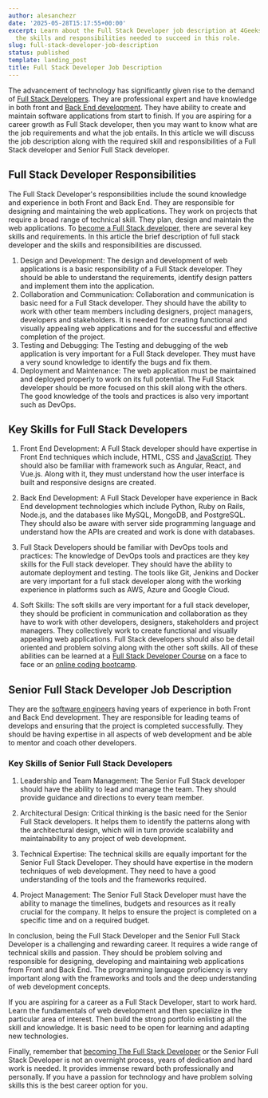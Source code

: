 ```yaml
---
author: alesanchezr
date: '2025-05-28T15:17:55+00:00'
excerpt: Learn about the Full Stack Developer job description at 4Geeks Academy. Understand
  the skills and responsibilities needed to succeed in this role.
slug: full-stack-developer-job-description
status: published
template: landing_post
title: Full Stack Developer Job Description
---
```

The advancement of technology has significantly given rise to the demand of [Full Stack Developers](https://4geeksacademy.com/us/full-stack-developer/full-stack-developer). They are professional expert and have knowledge in both front and [Back End development](https://4geeks.com/lesson/backend-developer). They have ability to create and maintain software applications from start to finish. If you are aspiring for a career growth as Full Stack developer, then you may want to know what are the job requirements and what the job entails. In this article we will discuss the job description along with the required skill and responsibilities of a Full Stack developer and Senior Full Stack developer. 

## Full Stack Developer Responsibilities

The Full Stack Developer's responsibilities include the sound knowledge and experience in both Front and Back End. They are responsible for designing and maintaining the web applications. They work on projects that require a broad range of technical skill. They plan, design and maintain the web applications. 
To [become a Full Stack developer](https://4geeksacademy.com/us/full-stack-developer/how-to-become-a-full-stack-developer), there are several key skills and requirements. In this article the brief description of full stack developer and the skills and responsibilities are discussed. 

1.	Design and Development: The design and development of web applications is a basic responsibility of a Full Stack developer. They should be able to understand the requirements, identify design patters and implement them into the application. 
2.	Collaboration and Communication: Collaboration and communication is basic need for a Full Stack developer. They should have the ability to work with other team members including designers, project managers, developers and stakeholders. It is needed for creating functional and visually appealing web applications and for the successful and effective completion of the project. 
3.	Testing and Debugging: The Testing and debugging of the web application is very important for a Full Stack developer. They must have a very sound knowledge to identify the bugs and fix them. 
4.	Deployment and Maintenance: The web application must be maintained and deployed properly to work on its full potential. The Full Stack developer should be more focused on this skill along with the others. The good knowledge of the tools and practices is also very important such as DevOps. 

## Key Skills for Full Stack Developers

1.	Front End Development: A Full Stack developer should have expertise in Front End techniques which include, HTML, CSS and [JavaScript](https://4geeks.com/lesson/what-is-javascript-learn-to-code-in-javascript). They should also be familiar with framework such as Angular, React, and Vue.js. Along with it, they must understand how the user interface is built and responsive designs are created. 
 
2.	Back End Development: A Full Stack Developer have experience in Back End development technologies which include Python, Ruby on Rails, Node.js, and the databases like MySQL, MongoDB, and PostgreSQL. They should also be aware with server side programming language and understand how the APIs are created and work is done with databases. 

3.	Full Stack Developers should be familiar with DevOps tools and practices: The knowledge of DevOps tools and practices are they key skills for the Full stack developer. They should have the ability to automate deployment and testing. The tools like Git, Jenkins and Docker are very important for a full stack developer along with the working experience in platforms such as AWS, Azure and Google Cloud. 

4.	Soft Skills:
The soft skills are very important for a full stack developer, they should be proficient in communication and collaboration as they have to work with other developers, designers, stakeholders and project managers. They collectively work to create functional and visually appealing web applications. Full Stack developers should also be detail oriented and problem solving along with the other soft skills. All of these abilities can be learned at a [Full Stack Developer Course](https://4geeksacademy.com/us/coding-bootcamps/part-time-full-stack-developer) on a face to face or an [online coding bootcamp](https://4geeksacademy.com/us/coding-campus/coding-bootcamp-berlin-germany).

## Senior Full Stack Developer Job Description

They are the [software engineers](https://4geeksacademy.com/us/coding-bootcamps/software-engineer-bootcamp) having years of experience in both Front and Back End development. They are responsible for leading teams of develops and ensuring that the project is completed successfully. They should be having expertise in all aspects of web development and be able to mentor and coach other developers. 

### Key Skills of Senior Full Stack Developers

1.	Leadership and Team Management: The Senior Full Stack developer should have the ability to lead and manage the team. They should provide guidance and directions to every team member. 

2.	Architectural Design: Critical thinking is the basic need for the Senior Full Stack developers. It helps them to identify the patterns along with the architectural design, which will in turn provide scalability and maintainability to any project of web development.

3.	Technical Expertise: The technical skills are equally important for the Senior Full Stack Developer. They should have expertise in the modern techniques of web development. They need to have a good understanding of the tools and the frameworks required.

4.	Project Management: The Senior Full Stack Developer must have the ability to manage the timelines, budgets and resources as it really crucial for the company. It helps to ensure the project is completed on a specific time and on a required budget. 

In conclusion, being the Full Stack Developer and the Senior Full Stack Developer is a challenging and rewarding career. It requires a wide range of technical skills and passion. They should be problem solving and responsible for designing, developing and maintaining web applications from Front and Back End. The programming language proficiency is very important along with the frameworks and tools and the deep understanding of web development concepts.

If you are aspiring for a career as a Full Stack Developer, start to work hard. Learn the fundamentals of web development and then specialize in the particular area of interest. Then build the strong portfolio enlisting all the skill and knowledge. It is basic need to be open for learning and adapting new technologies.

Finally, remember that [becoming The Full Stack Developer](https://4geeksacademy.com/us/full-stack-developer/how-to-become-a-full-stack-developer) or the Senior Full Stack Developer is not an overnight process, years of dedication and hard work is needed. It provides immense reward both professionally and personally. If you have a passion for technology and have problem solving skills this is the best career option for you.

<call-to-action button_text="Enroll now" button_link="https://4geeksacademy.com/us/coding-bootcamps/part-time-full-stack-developer" background="rgba(0, 151, 205, 0.15)" title="Boost your career, learn to code!" text="Join a Full Stack Developer course and boost your career."></call-to-action>
